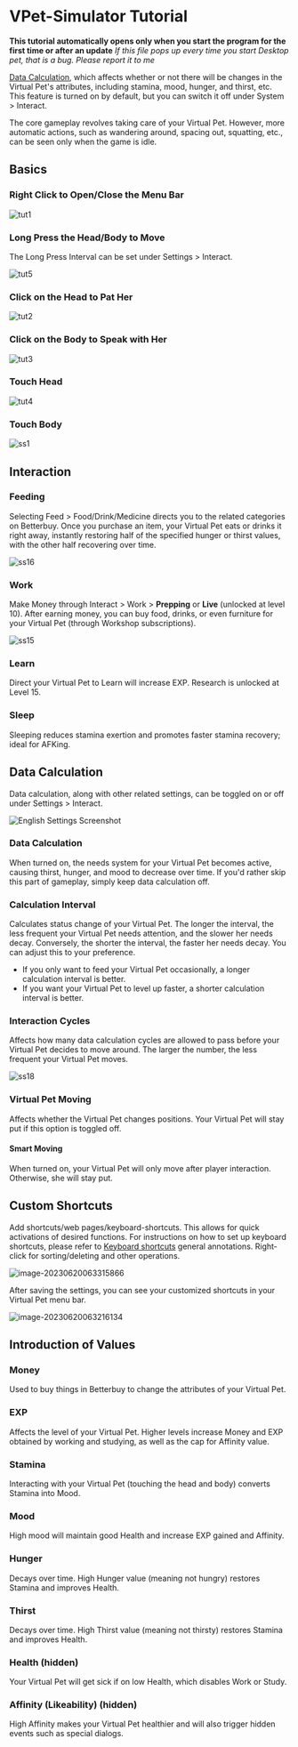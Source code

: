 # VPet-Simulator Tutorial

**This tutorial automatically opens only when you start the program for the first time or after an update** 
*If this file pops up every time you start Desktop pet, that is a bug. Please report it to me*

[Data Calculation](#data-calculation), which affects whether or not there will be changes in the Virtual Pet's attributes, including stamina, mood, hunger, and thirst, etc. This feature is turned on by default, but you can switch it off under System > Interact.

The core gameplay revolves taking care of your Virtual Pet. However, more automatic actions, such as wandering around, spacing out, squatting, etc., can be seen only when the game is idle.

## Basics

### Right Click to Open/Close the Menu Bar

![tut1](Tutorial.assets/CN/tut1.gif)

### Long Press the Head/Body to Move

The Long Press Interval can be set under Settings > Interact.

![tut5](Tutorial.assets/CN/tut5.gif)

### Click on the Head to Pat Her

![tut2](Tutorial.assets/CN/tut2.gif)

### Click on the Body to Speak with Her

![tut3](Tutorial.assets/CN/tut3.gif)

### Touch Head

![tut4](Tutorial.assets/CN/tut4.gif)

### Touch Body

![ss1](Tutorial.assets/CN/ss1.gif)

## Interaction

### Feeding

Selecting Feed > Food/Drink/Medicine directs you to the related categories on Betterbuy. Once you purchase an item, your Virtual Pet eats or drinks it right away, instantly restoring half of the specified hunger or thirst values, with the other half recovering over time.

![ss16](Tutorial.assets/CN/ss16.gif)

### Work

Make Money through Interact > Work > **Prepping** or **Live** (unlocked at level 10). After earning money, you can buy food, drinks, or even furniture for your Virtual Pet (through Workshop subscriptions).

![ss15](Tutorial.assets/CN/ss15.gif)

### Learn

Direct your Virtual Pet to Learn will increase EXP. Research is unlocked at Level 15.

### Sleep

Sleeping reduces stamina exertion and promotes faster stamina recovery; ideal for AFKing.

## Data Calculation

Data calculation, along with other related settings, can be toggled on or off under Settings > Interact.

![English Settings Screenshot](Tutorial.assets/EN/VPet_Settings.PNG)

### Data Calculation

When turned on, the needs system for your Virtual Pet becomes active, causing thirst, hunger, and mood to decrease over time. If you'd rather skip this part of gameplay, simply keep data calculation off.

### Calculation Interval

Calculates status change of your Virtual Pet. The longer the interval, the less frequent your Virtual Pet needs attention, and the slower her needs decay. Conversely, the shorter the interval, the faster her needs decay. You can adjust this to your preference.

* If you only want to feed your Virtual Pet occasionally, a longer calculation interval is better.
* If you want your Virtual Pet to level up faster, a shorter calculation interval is better.

### Interaction Cycles

Affects how many data calculation cycles are allowed to pass before your Virtual Pet decides to move around. The larger the number, the less frequent your Virtual Pet moves.

![ss18](Tutorial.assets/CN/ss18.gif)

### Virtual Pet Moving

Affects whether the Virtual Pet changes positions. Your Virtual Pet will stay put if this option is toggled off.

#### Smart Moving

When turned on, your Virtual Pet will only move after player interaction. Otherwise, she will stay put.

## Custom Shortcuts

Add shortcuts/web pages/keyboard-shortcuts. This allows for quick activations of desired functions. For instructions on how to set up keyboard shortcuts, please refer to [Keyboard shortcuts](https://learn.microsoft.com/en-us/dotnet/api/system.windows.forms.sendkeys?view=windowsdesktop-7.0#remarks) general annotations. Right-click for sorting/deleting and other operations.

![image-20230620063315866](Tutorial.assets/CN/image-20230620063315866.png)

After saving the settings, you can see your customized shortcuts in your Virtual Pet menu bar.

![image-20230620063216134](Tutorial.assets/CN/image-20230620063216134.png)

## Introduction of Values

### Money

Used to buy things in Betterbuy to change the attributes of your Virtual Pet.

### EXP

Affects the level of your Virtual Pet. Higher levels increase Money and EXP obtained by working and studying, as well as the cap for Affinity value.

### Stamina

Interacting with your Virtual Pet (touching the head and body) converts Stamina into Mood.

### Mood

High mood will maintain good Health and increase EXP gained and Affinity.

### Hunger

Decays over time. High Hunger value (meaning not hungry) restores Stamina and improves Health.

### Thirst

Decays over time. High Thirst value (meaning not thirsty) restores Stamina and improves Health.

### Health (hidden)

Your Virtual Pet will get sick if on low Health, which disables Work or Study.

### Affinity (Likeability) (hidden)

High Affinity makes your Virtual Pet healthier and will also trigger hidden events such as special dialogs.